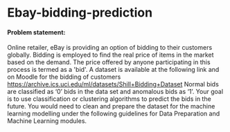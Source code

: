 # Ebay-bidding-prediction

#### Problem statement:
Online retailer, eBay is providing an option of bidding to their customers globally. Bidding is employed to find
the real price of items in the market based on the demand. The price offered by anyone participating in this
process is termed as a 'bid'. A dataset is available at the following link and on Moodle for the bidding of
customers
https://archive.ics.uci.edu/ml/datasets/Shill+Bidding+Dataset
Normal bids are classified as ‘0’ bids in the data set and anomalous bids as ‘1’. Your goal is to use classification
or clustering algorithms to predict the bids in the future. You would need to clean and prepare the dataset
for the machine learning modelling under the following guidelines for Data Preparation and Machine
Learning modules.
